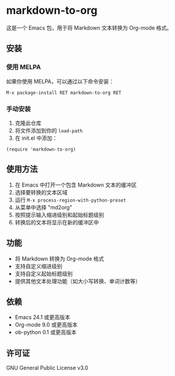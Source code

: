 # markdown-to-org

这是一个 Emacs 包，用于将 Markdown 文本转换为 Org-mode 格式。

## 安装

### 使用 MELPA

如果你使用 MELPA，可以通过以下命令安装：

```elisp
M-x package-install RET markdown-to-org RET
```

### 手动安装

1. 克隆此仓库
2. 将文件添加到你的 `load-path`
3. 在 init.el 中添加：
```elisp
(require 'markdown-to-org)
```

## 使用方法

1. 在 Emacs 中打开一个包含 Markdown 文本的缓冲区
2. 选择要转换的文本区域
3. 运行 `M-x process-region-with-python-preset`
4. 从菜单中选择 "md2org"
5. 按照提示输入缩进级别和起始标题级别
6. 转换后的文本将显示在新的缓冲区中

## 功能

- 将 Markdown 转换为 Org-mode 格式
- 支持自定义缩进级别
- 支持自定义起始标题级别
- 提供其他文本处理功能（如大小写转换、单词计数等）

## 依赖

- Emacs 24.1 或更高版本
- Org-mode 9.0 或更高版本
- ob-python 0.1 或更高版本

## 许可证

GNU General Public License v3.0 